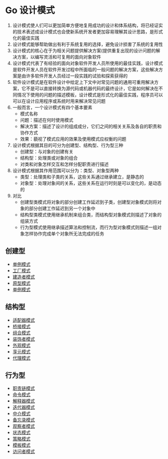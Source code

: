# Go 设计模式

1. 设计模式使人们可以更加简单方便地复用成功的设计和体系结构，将已经证实的技术表述成设计模式也会使新系统开发者更加容易理解其设计思路，是形式化的最佳实践
2. 设计模式能够帮助做出有利于系统复用的选择，避免设计损害了系统的复用性
3. 设计模式的核心在于为相关问题提供解决方案(提供重复出现的设计问题的解决方案，以编写灵活和可复用的面向对象软件
4. 设计模式代表了有经验的面向对象软件开发人员所使用的最佳实践，设计模式是软件开发人员在软件开发过程中所面临的一般问题的解决方案，这些解决方案是由许多软件开发人员经过一段实践的试验和探索获得的
5. 软件设计模式是在软件设计中给定上下文中对常见问题的通用可重用解决方案，它不是可以直接转换为源代码或机器代码的最终设计，它是如何解决在不同情况下使用的问题的描述模板，设计模式是形式化的最佳实践，程序员可以可以在设计应用程序或系统时用来解决常见问题
6. 一般而言，一个设计模式有四个基本要素
   - 模式名称
   - 问题：描述在何时使用模式
   - 解决方案：描述了设计的组成成分，它们之间的相关关系及各自的职责和协作方式
   - 效果：藐视了模式应用的效果及使用模式应权衡的问题
7. 设计模式根据其目的可分为创建型、结构型、行为型三种
   - 创建型：与对象的创建有关
   - 结构型：处理类或对象的组合
   - 对类和对象怎样交互和怎样分配职责进行描述
8. 设计模式根据其作用范围可以分为：类型、对象型两种
   - 类型：处理类和子类的关系，这些关系通过继承建立，是静态的
   - 对象型：处理对象间的关系，这些关系在运行时刻是可以变化的，是动态的
9. 对比
   - 创建型类模式将对象的部分创建工作延迟到子类，创建型对象模式则将对象的部分创建工作延迟到另一个对象中
   - 结构型类模式使用继承机制来组合类，而结构型对象模式则描述了对象的组装方式
   - 行为型模式使用继承描述算法和控制流，而行为型对象模式则描述一组对象怎样协作完成单个对象所无法完成的任务

## 创建型
  - [单例模式](./01-Abstract_Factory/abstract_factory.go)
  - [工厂模式](./02-Builder/builder.go)
  - [建造者模式](./03-Factory_Method/factory_method.go)
  - [原型模式](./04-Prototype/prototype.go)
  - [单例模式](./05-Singleton/singleton.go)
## 结构型
  - [适配器模式](./06-Adapter/adapter.go)
  - [桥接模式](./07-Bridge/bridge.go)
  - [组合模式](./08-Composite/composite.go)
  - [装饰者模式](./09-Decorator/decorator.go)
  - [外观模式](./10-Facade/facade.go)
  - [享元模式](./11-Flyweight/flyweight.go)
  - [代理模式](./12-Proxy/proxy.go)
## 行为型
  - [职责链模式](./13-Chain_of_Responsibility/chain_of_responsibility.go)
  - [命令模式](./14-Command/command.go)
  - [解释器模式](./15-Interpreter/interpreter.go)
  - [迭代器模式](./16-Iterator/iterator.go)
  - [中介模式](./17-Mediator/mediator.go)
  - [备忘录模式](./18-Memento/memento.go)
  - [观察者模式](./19-Observer/observer.go)
  - [状态模式](./20-State/state.go)
  - [策略模式](./21-Strategy/strategy.go)
  - [模板模式](./22-Template_method/template_method.go)
  - [访问者模式](./23-Visitor/visitor.go)
